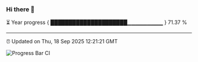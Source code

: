 ### Hi there 👋

⏳ Year progress { █████████████████████▁▁▁▁▁▁▁▁▁ } 71.37 %

---

⏰ Updated on Thu, 18 Sep 2025 12:21:21 GMT

![Progress Bar CI](https://github.com/Shyam-Makwana/GitHub-Actions-Demo/workflows/Progress%20Bar%20CI/badge.svg)
